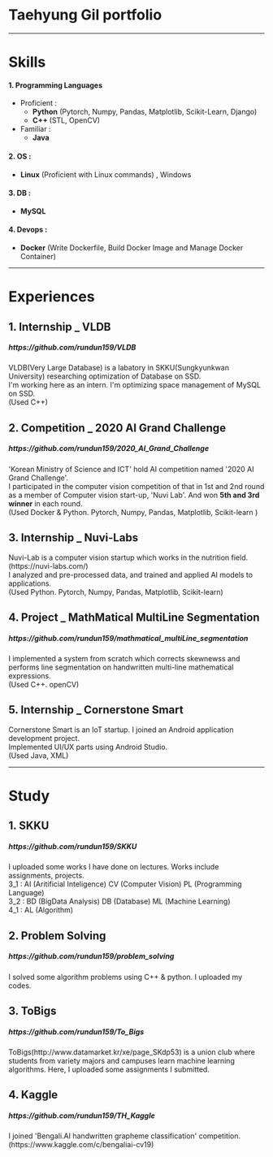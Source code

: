 # Taehyung Gil portfolio
<hr>

# Skills

<div>
<h4>1. Programming Languages</h4>

* Proficient :
  * <b>Python</b> (Pytorch, Numpy, Pandas, Matplotlib, Scikit-Learn, Django)   
  * <b>C++ </b> (STL, OpenCV)
* Familiar :
  * <b>Java</b>
<h4>2. OS : </h4>

* <b>Linux</b> (Proficient with Linux commands) , Windows

<h4>3. DB : </h4>

* <b>MySQL</b>

<h4>4. Devops : </h4>

* <b>Docker</b> (Write Dockerfile, Build Docker Image and Manage Docker Container)

</div>
<hr>

# Experiences

## 1. Internship _ VLDB
<div>
<h5>
https://github.com/rundun159/VLDB
</h5>
VLDB(Very Large Database) is a labatory in SKKU(Sungkyunkwan University) researching optimization of Database on SSD.<br>
I'm working here as an intern. I'm optimizing space management of MySQL on SSD. <br>
(Used C++)


## 2. Competition _ 2020 AI Grand Challenge

<h5>
https://github.com/rundun159/2020_AI_Grand_Challenge
</h5>
<div>
'Korean Ministry of Science and ICT' hold AI competition named '2020 AI Grand Challenge'.<br>
I participated in the computer vision competition of that in 1st and 2nd round as a member of Computer vision start-up, 'Nuvi Lab'. And won <b>5th and 3rd winner</b> in each round. <br>
(Used Docker & Python. Pytorch, Numpy, Pandas, Matplotlib, Scikit-learn )
</div>

## 3. Internship _ Nuvi-Labs

<div>
Nuvi-Lab is a computer vision startup which works in the nutrition field. (https://nuvi-labs.com/) <br>
I analyzed and pre-processed data, and trained and applied AI models to applications. <br>
(Used Python. Pytorch, Numpy, Pandas, Matplotlib, Scikit-learn)
</div>



## 4. Project _ MathMatical MultiLine Segmentation
<h5>
https://github.com/rundun159/mathmatical_multiLine_segmentation</h5>
I implemented a system from scratch which corrects skewnewss and performs line segmentation on handwritten multi-line mathematical expressions. <br>
(Used C++. openCV)
</div>

## 5. Internship _ Cornerstone Smart
<div>
Cornerstone Smart is an IoT startup. I joined an Android application development project. <br>
Implemented UI/UX parts using Android Studio. <br>
(Used Java, XML)
<hr>

# Study

## 1. SKKU
<div>
<h5>
https://github.com/rundun159/SKKU
</h5>
I uploaded some works I have done on lectures. Works include assignments, projects.<br>
3_1 : AI (Aritificial Inteligence) CV (Computer Vision) PL (Programming Language)<br>
3_2 : BD (BigData Analysis) DB (Database) ML (Machine Learning)<br>
4_1 : AL (Algorithm)<br>
</div>

## 2. Problem Solving
<dev>
<h5>
https://github.com/rundun159/problem_solving</h5>
I solved some algorithm problems using C++ & python.
I uploaded my codes.
</dev>

## 3. ToBigs
<dev>
<h5>
https://github.com/rundun159/To_Bigs</h5>
ToBigs(http://www.datamarket.kr/xe/page_SKdp53) is a union club where students from variety majors and campuses learn machine learning algorithms. Here, I uploaded some assignments I submitted.
</dev>

## 4. Kaggle
<dev>
<h5>
https://github.com/rundun159/TH_Kaggle
</h5>
I joined 'Bengali.AI handwritten grapheme classification' competition.<br>(https://www.kaggle.com/c/bengaliai-cv19)
</dev>
